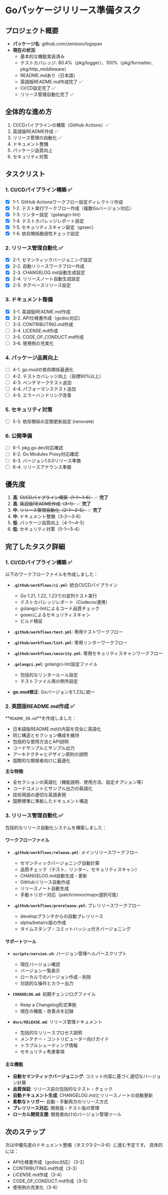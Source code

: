 # Goパッケージリリース準備タスク

## プロジェクト概要
- **パッケージ名**: github.com/zentooo/logspan
- **現在の状況**:
  - 基本的な機能実装済み
  - テストカバレッジ: 80.4%（pkg/logger）、100%（pkg/formatter、pkg/http_middleware）
  - README.mdあり（日本語）
  - 英語版README.md作成完了 ✅
  - CI/CD設定完了 ✅
  - リリース管理自動化完了 ✅

## 全体的な進め方
1. CI/CDパイプラインの構築（GitHub Actions）✅
2. 英語版README作成 ✅
3. リリース管理の自動化 ✅
4. ドキュメント整備
5. パッケージ品質向上
6. セキュリティ対策

## タスクリスト

### 1. CI/CDパイプライン構築 ✅
- [x] 1-1. GitHub Actionsワークフロー設定ディレクトリ作成
- [x] 1-2. テスト実行ワークフロー作成（複数Goバージョン対応）
- [x] 1-3. リンター設定（golangci-lint）
- [x] 1-4. テストカバレッジレポート設定
- [x] 1-5. セキュリティスキャン設定（gosec）
- [x] 1-6. 依存関係脆弱性チェック設定

### 2. リリース管理自動化 ✅
- [x] 2-1. セマンティックバージョニング設定
- [x] 2-2. 自動リリースワークフロー作成
- [x] 2-3. CHANGELOG.md自動生成設定
- [x] 2-4. リリースノート自動生成設定
- [x] 2-5. タグベースリリース設定

### 3. ドキュメント整備
- [x] 3-1. 英語版README.md作成
- [x] 3-2. API仕様書作成（godoc対応）
- [ ] 3-3. CONTRIBUTING.md作成
- [ ] 3-4. LICENSE.md作成
- [ ] 3-5. CODE_OF_CONDUCT.md作成
- [ ] 3-6. 使用例の充実化

### 4. パッケージ品質向上
- [ ] 4-1. go.modの依存関係最適化
- [ ] 4-2. テストカバレッジ向上（目標90%以上）
- [ ] 4-3. ベンチマークテスト追加
- [ ] 4-4. パフォーマンステスト追加
- [ ] 4-5. エラーハンドリング改善

### 5. セキュリティ対策
- [ ] 5-3. 依存関係の定期更新設定 (renovate)

### 6. 公開準備
- [ ] 6-1. pkg.go.dev対応確認
- [ ] 6-2. Go Modules Proxy対応確認
- [ ] 6-3. バージョン1.0.0リリース準備
- [ ] 6-4. リリースアナウンス準備

## 優先度
1. **高**: ~~CI/CDパイプライン構築（1-1〜1-6）~~ ✅ **完了**
2. **高**: ~~英語版README作成（3-1）~~ ✅ **完了**
3. **中**: ~~リリース管理自動化（2-1〜2-5）~~ ✅ **完了**
4. **中**: ドキュメント整備（3-2〜3-6）
5. **低**: パッケージ品質向上（4-1〜4-5）
6. **低**: セキュリティ対策（5-1〜5-4）

## 完了したタスク詳細

### 1. CI/CDパイプライン構築 ✅
以下のワークフローファイルを作成しました：

- **`.github/workflows/ci.yml`**: 統合CI/CDパイプライン
  - Go 1.21, 1.22, 1.23での並列テスト実行
  - テストカバレッジレポート（Codecov連携）
  - golangci-lintによるコード品質チェック
  - gosecによるセキュリティスキャン
  - ビルド検証

- **`.github/workflows/test.yml`**: 専用テストワークフロー
- **`.github/workflows/lint.yml`**: 専用リンターワークフロー
- **`.github/workflows/security.yml`**: 専用セキュリティスキャンワークフロー

- **`.golangci.yml`**: golangci-lint設定ファイル
  - 包括的なリンタールール設定
  - テストファイル用の例外設定

- **go.mod修正**: Goバージョンを1.23に統一

### 2. 英語版README.md作成 ✅
**`README_EN.md`**を作成しました：

- 日本語版README.mdの内容を完全に英語化
- 同じ構造とセクション構成を維持
- 包括的な使用方法とAPI説明
- コードサンプルとサンプル出力
- アーキテクチャとデザイン原則の説明
- 国際的な開発者向けに最適化

**主な特徴**:
- 全セクションの英語化（機能説明、使用方法、設定オプション等）
- コードコメントとサンプル出力の英語化
- 技術用語の適切な英語表現
- 国際標準に準拠したドキュメント構造

### 3. リリース管理自動化 ✅
包括的なリリース自動化システムを構築しました：

#### ワークフローファイル
- **`.github/workflows/release.yml`**: メインリリースワークフロー
  - セマンティックバージョニング自動計算
  - 品質チェック（テスト、リンター、セキュリティスキャン）
  - CHANGELOG.md自動生成・更新
  - GitHubリリース自動作成
  - リリースノート自動生成
  - 手動トリガー対応（patch/minor/major選択可能）

- **`.github/workflows/prerelease.yml`**: プレリリースワークフロー
  - developブランチからの自動プレリリース
  - alpha/beta/rc版の作成
  - タイムスタンプ・コミットハッシュ付きバージョニング

#### サポートツール
- **`scripts/version.sh`**: バージョン管理ヘルパースクリプト
  - 現在バージョン確認
  - バージョン一覧表示
  - ローカルでのバージョン作成・削除
  - 対話的な操作とカラー出力

- **`CHANGELOG.md`**: 初期チェンジログファイル
  - Keep a Changelog形式準拠
  - 現在の機能・改善点を記録

- **`docs/RELEASE.md`**: リリース管理ドキュメント
  - 包括的なリリースプロセス説明
  - メンテナー・コントリビューター向けガイド
  - トラブルシューティング情報
  - セキュリティ考慮事項

#### 主な機能
- **自動セマンティックバージョニング**: コミット内容に基づく適切なバージョン計算
- **品質保証**: リリース前の包括的なテスト・チェック
- **自動ドキュメント生成**: CHANGELOG.mdとリリースノートの自動更新
- **柔軟なトリガー**: 自動・手動両方のリリース方式
- **プレリリース対応**: 開発版・テスト版の管理
- **ローカル開発支援**: 開発者向けのバージョン管理ツール

## 次のステップ
次は中優先度のドキュメント整備（タスク3-2〜3-6）に進む予定です。
具体的には：
- API仕様書作成（godoc対応）（3-2）
- CONTRIBUTING.md作成（3-3）
- LICENSE.md作成（3-4）
- CODE_OF_CONDUCT.md作成（3-5）
- 使用例の充実化（3-6）